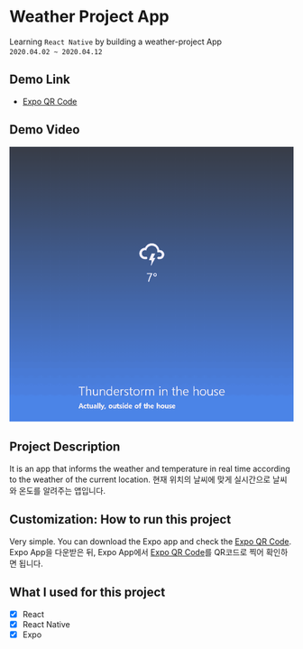 # Weather Project App

Learning `React Native` by building a weather-project App  
`2020.04.02 ~ 2020.04.12`

## Demo Link

- [Expo QR Code](https://expo.io/@wook2124/weather-project)

## Demo Video

![](weather-project_demo.gif)

## Project Description 

It is an app that informs the weather and temperature in real time according to the weather of the current location.
현재 위치의 날씨에 맞게 실시간으로 날씨와 온도를 알려주는 앱입니다.

## Customization: How to run this project

Very simple. You can download the Expo app and check the [Expo QR Code](https://expo.io/@wook2124/weather-project).  
Expo App을 다운받은 뒤, Expo App에서 [Expo QR Code](https://expo.io/@wook2124/weather-project)를 QR코드로 찍어 확인하면 됩니다.

## What I used for this project 

- [X] React
- [X] React Native
- [X] Expo
